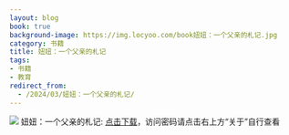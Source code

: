 ```yaml
---
layout: blog
book: true
background-image: https://img.locyoo.com/book妞妞：一个父亲的札记.jpg
category: 书籍
title: 妞妞：一个父亲的札记
tags:
- 书籍
- 教育
redirect_from:
  - /2024/03/妞妞：一个父亲的札记/
---
```

![](https://img.locyoo.com/book妞妞：一个父亲的札记.jpg)
妞妞：一个父亲的札记: <a name = "ref1" href="https://url18.ctfile.com/f/50983618-1350065123-d7ccd1?p=3619">点击下载</a>，访问密码请点击右上方“关于”自行查看